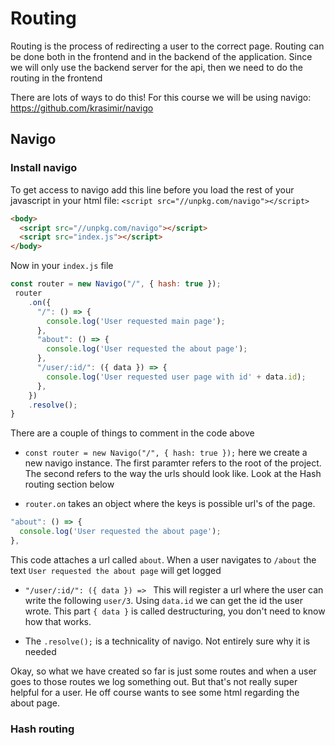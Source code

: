 # Routing

Routing is the process of redirecting a user to the correct page. Routing can be done both in the frontend and in the backend of the application. Since we will only use the backend server for the api, then we need to do the routing in the frontend



There are lots of ways to do this! For this course we will be using navigo: https://github.com/krasimir/navigo



## Navigo



### Install navigo

To get access to navigo add this line before you load the rest of your javascript in your html file: `<script src="//unpkg.com/navigo"></script>`

```html
<body>
  <script src="//unpkg.com/navigo"></script>
  <script src="index.js"></script>
</body>
```

Now in your `index.js` file

```javascript
const router = new Navigo("/", { hash: true });
 router
    .on({
      "/": () => {
        console.log('User requested main page');
      },
      "about": () => {
        console.log('User requested the about page');
      },
      "/user/:id/": ({ data }) => {
        console.log('User requested user page with id' + data.id);
      },
    })
    .resolve();
}
```

There are a couple of things to comment in the code above

- `const router = new Navigo("/", { hash: true });` here we create a new navigo instance. The first paramter refers to the root of the project. The second refers to the way the urls should look like. Look at the Hash routing section below

-  `router.on` takes an object where the keys is possible url's of the page. 

  ```javascript
  "about": () => {
    console.log('User requested the about page');
  },
  ```

  This code attaches a url called `about`. When a user navigates to `/about` the text `User requested the about page` will get logged

- `"/user/:id/": ({ data }) => ` This will register a url where the user can write the following `user/3`. Using `data.id` we can get the id the user wrote. This part `{ data }` is called destructuring, you don't need to know how that works.

- The `.resolve();` is a technicality of navigo. Not entirely sure why it is needed



Okay, so what we have created so far is just some routes and when a user goes to those routes we log something out. But that's not really super helpful for a user. He off course wants to see some html regarding the about page. 





### Hash routing